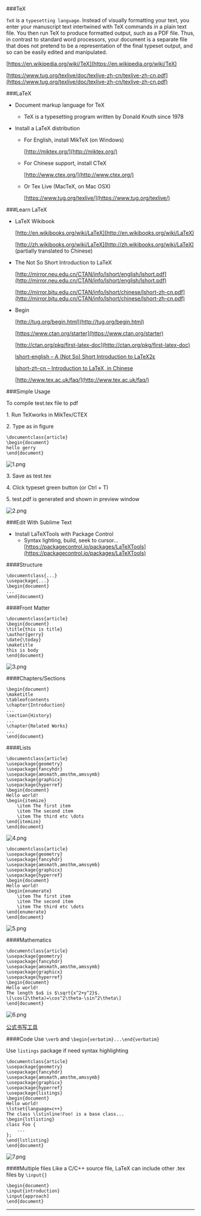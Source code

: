 
###TeX

`TeX` is a `typesetting language`. Instead of visually formatting your text, you enter your manuscript text intertwined with TeX commands in a plain text file. You then run TeX to produce formatted output, such as a PDF file. Thus, in contrast to standard word processors, your document is a separate file that does not pretend to be a representation of the final typeset output, and so can be easily edited and manipulated. 

[https://en.wikipedia.org/wiki/TeX](https://en.wikipedia.org/wiki/TeX)

[https://www.tug.org/texlive/doc/texlive-zh-cn/texlive-zh-cn.pdf](https://www.tug.org/texlive/doc/texlive-zh-cn/texlive-zh-cn.pdf)

###LaTeX

* Document markup language for TeX

	* TeX is a typesetting program written by Donald Knuth since 1978
	
* Install a LaTeX distribution
	* For English, install MikTeX (on Windows)
		
		[http://miktex.org/](http://miktex.org/)
	
	* For Chinese support, install CTeX
	
		[http://www.ctex.org/](http://www.ctex.org/)
	
	* Or Tex Live (MacTeX, on Mac OSX)
	
		[https://www.tug.org/texlive/](https://www.tug.org/texlive/)


###Learn LaTeX

* LaTeX Wikibook

	[http://en.wikibooks.org/wiki/LaTeX](http://en.wikibooks.org/wiki/LaTeX)

	[http://zh.wikibooks.org/wiki/LaTeX](http://zh.wikibooks.org/wiki/LaTeX) (partially translated to Chinese)
	* The Not So Short Introduction to LaTeX
	[http://mirror.neu.edu.cn/CTAN/info/lshort/english/lshort.pdf](http://mirror.neu.edu.cn/CTAN/info/lshort/english/lshort.pdf)
	[http://mirror.bjtu.edu.cn/CTAN/info/lshort/chinese/lshort-zh-cn.pdf](http://mirror.bjtu.edu.cn/CTAN/info/lshort/chinese/lshort-zh-cn.pdf)
* Begin
	[http://tug.org/begin.html](http://tug.org/begin.html)
	[https://www.ctan.org/starter](https://www.ctan.org/starter)
	[http://ctan.org/pkg/first-latex-doc](http://ctan.org/pkg/first-latex-doc)
	[lshort-en­glish – A (Not So) Short In­tro­duc­tion to LaTeX2ε](https://www.ctan.org/tex-archive/info/lshort/english/)
	[lshort-zh-cn – Introduction to LaTeX, in Chinese](https://www.ctan.org/pkg/lshort-zh-cn)
	[http://www.tex.ac.uk/faq/](http://www.tex.ac.uk/faq/)
###Simple Usage
To compile test.tex file to pdf
1\. Run TeXworks in MikTex/CTEX
2\. Type as in figure

```
\documentclass{article}\begin{document}hello gerry\end{document}```
![1.png](https://github.com/gerryyang/mac-utils/blob/master/tools/software_documentation_tools/LaTeX/pic/1.png)

3\. Save as test.tex

4\. Click typeset green button (or Ctrl + T)

5\. test.pdf is generated and shown in preview window

![2.png](https://github.com/gerryyang/mac-utils/blob/master/tools/software_documentation_tools/LaTeX/pic/2.png) 

###Edit With Sublime Text

* Install LaTeXTools with Package Control
	* Syntax lighting, build, seek to cursor... 
	[https://packagecontrol.io/packages/LaTeXTools](https://packagecontrol.io/packages/LaTeXTools)

####Structure
```
\documentclass{...}
\usepackage{...}
\begin{document}
...
\end{document}
```

####Front Matter
```
\documentclass{article}\begin{document}\title{this is title}\author{gerry}\date{\today}\maketitlethis is body\end{document}
```
![3.png](https://github.com/gerryyang/mac-utils/blob/master/tools/software_documentation_tools/LaTeX/pic/3.png)

####Chapters/Sections
```
\begin{document}
\maketitle
\tableofcontents
\chapter{Introduction}
...
\section{History}
...
\chapter{Related Works}
...
\end{document}
```

####Lists

```
\documentclass{article}
\usepackage{geometry}
\usepackage{fancyhdr}
\usepackage{amsmath,amsthm,amssymb}
\usepackage{graphicx}
\usepackage{hyperref}
\begin{document}
Hello world!
\begin{itemize}
	\item The first item
	\item The second item
	\item The third etc \dots
\end{itemize}
\end{document}
```
![4.png](https://github.com/gerryyang/mac-utils/blob/master/tools/software_documentation_tools/LaTeX/pic/4.png)

```
\documentclass{article}
\usepackage{geometry}
\usepackage{fancyhdr}
\usepackage{amsmath,amsthm,amssymb}
\usepackage{graphicx}
\usepackage{hyperref}
\begin{document}
Hello world!
\begin{enumerate}
	\item The first item
	\item The second item
	\item The third etc \dots
\end{enumerate}
\end{document}
```
![5.png](https://github.com/gerryyang/mac-utils/blob/master/tools/software_documentation_tools/LaTeX/pic/5.png)

####Mathematics
```
\documentclass{article}
\usepackage{geometry}
\usepackage{fancyhdr}
\usepackage{amsmath,amsthm,amssymb}
\usepackage{graphicx}
\usepackage{hyperref}
\begin{document}
Hello world!
The length $u$ is $\sqrt{x^2+y^2}$.
\[\cos(2\theta)=\cos^2\theta-\sin^2\theta\]
\end{document}
```
![6.png](https://github.com/gerryyang/mac-utils/blob/master/tools/software_documentation_tools/LaTeX/pic/6.png)

[公式书写工具](http://www.codecogs.com/latex/eqneditor.php)

####Code
Use `\verb` and `\begin{verbatim}...\end{verbatim}`

Use `listings` package if need syntax highlighting

```
\documentclass{article}
\usepackage{geometry}
\usepackage{fancyhdr}
\usepackage{amsmath,amsthm,amssymb}
\usepackage{graphicx}
\usepackage{hyperref}
\usepackage{listings}
\begin{document}
Hello world!
\lstset{language=c++}
The class \lstinline!Foo! is a base class...
\begin{lstlisting}
class Foo {
	...
};
\end{lstlisting}
\end{document}
```
![7.png](https://github.com/gerryyang/mac-utils/blob/master/tools/software_documentation_tools/LaTeX/pic/7.png)


####Multiple files
Like a C/C++ source file, LaTeX can include other .tex files by `\input{}`

```
\begin{document}
\input{introduction}
\input{approach]
\end{document}
```

-------

